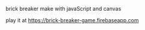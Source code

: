 brick breaker make with javaScript and canvas

play it at https://brick-breaker-game.firebaseapp.com
